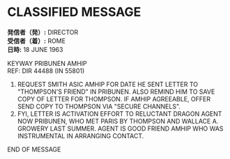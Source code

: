 # CLASSIFIED MESSAGE

**発信者（発）:** DIRECTOR  
**受信者（着）:** ROME  
**日時:** 18 JUNE 1963

KEYWAY PRIBUNEN AMHIP  
REF: DIR 44488 (IN 55801)

1. REQUEST SMITH ASIC AMHIP FOR DATE HE SENT LETTER TO "THOMPSON'S FRIEND" IN PRIBUNEN. ALSO REMIND HIM TO SAVE COPY OF LETTER FOR THOMPSON. IF AMHIP AGREEABLE, OFFER SEND COPY TO THOMPSON VIA "SECURE CHANNELS".  
2. FYI, LETTER IS ACTIVATION EFFORT TO RELUCTANT DRAGON AGENT NOW PRIBUNEN, WHO MET PARIS BY THOMPSON AND WALLACE A. GROWERY LAST SUMMER. AGENT IS GOOD FRIEND AMHIP WHO WAS INSTRUMENTAL IN ARRANGING CONTACT.  

END OF MESSAGE